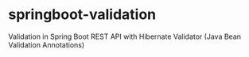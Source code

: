 # springboot-validation
Validation in Spring Boot REST API with Hibernate Validator (Java Bean Validation Annotations)
